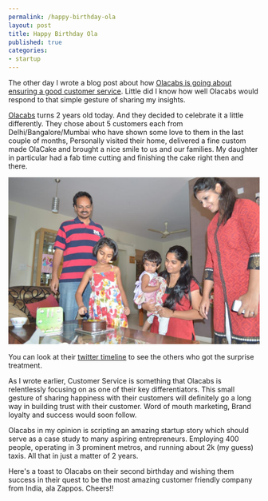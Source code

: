 ```yaml
--- 
permalink: /happy-birthday-ola
layout: post
title: Happy Birthday Ola
published: true
categories: 
- startup
---
```

The other day I wrote a blog post about how <a href="http://mayanks.me/go-olacabs-go/">Olacabs is going about ensuring a good customer service</a>. Little did I know how well Olacabs would respond to that simple gesture of sharing my insights.

<a href="http://www.olacabs.com">Olacabs</a> turns 2 years old today. And they decided to celebrate it a little differently. They chose about 5 customers each from Delhi/Bangalore/Mumbai who have shown some love to them in the last couple of months, Personally visited their home, delivered a fine custom made OlaCake and brought a nice smile to us and our families. My daughter in particular had a fab time cutting and finishing the cake right then and there. 

<div class="image"><img src="/images/ola-cake.jpg"/></div>

You can look at their <a href="https://twitter.com/i/#!/Olacabs/media/">twitter timeline</a> to see the others who got the surprise treatment.

As I wrote earlier, Customer Service is something that Olacabs is relentlessly focusing on as one of their key differentiators. This small gesture of sharing happiness with their customers will definitely go a long way in building trust with their customer. Word of mouth marketing, Brand loyalty and success would soon follow.

Olacabs in my opinion is scripting an amazing startup story which should serve as a case study to many aspiring entrepreneurs. Employing 400 people, operating in 3 prominent metros, and running about 2k (my guess) taxis. All that in just a matter of 2 years.

Here's a toast to Olacabs on their second birthday and wishing them success in their quest to be the most amazing customer friendly company from India, ala Zappos. Cheers!!

